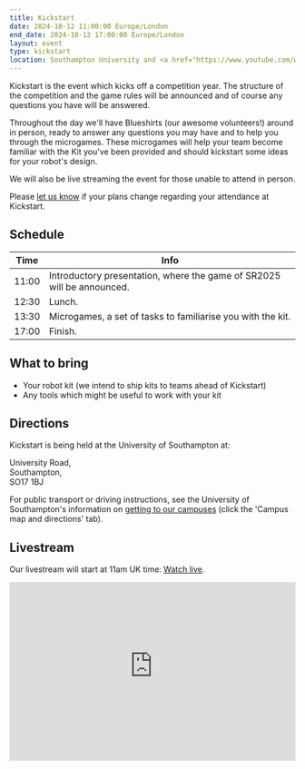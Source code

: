 ```yaml
---
title: Kickstart
date: 2024-10-12 11:00:00 Europe/London
end_date: 2024-10-12 17:00:00 Europe/London
layout: event
type: kickstart
location: Southampton University and <a href="https://www.youtube.com/watch?v=waO2NASj1zs">Student Robotics' YouTube Channel</a>
---
```


Kickstart is the event which kicks off a competition year. The structure of the
competition and the game rules will be announced and of course any questions you
have will be answered.

Throughout the day we'll have Blueshirts (our awesome volunteers!) around in
person, ready to answer any questions you may have and to help you through the
microgames. These microgames will help your team become familiar with the Kit
you've been provided and should kickstart some ideas for your robot's design.

We will also be live streaming the event for those unable to attend in person.

Please [let us know][teams-contact] if your plans change regarding your
attendance at Kickstart.

## Schedule

| Time  | Info |
|-------|------|
| 11:00 | Introductory presentation, where the game of SR2025 will be announced. |
| 12:30 | Lunch. |
| 13:30 | Microgames, a set of tasks to familiarise you with the kit. |
| 17:00 | Finish. |

## What to bring

* Your robot kit (we intend to ship kits to teams ahead of Kickstart)
* Any tools which might be useful to work with your kit

## Directions

Kickstart is being held at the University of Southampton at:

<!-- Building 46,<br> -->
University Road,<br>
Southampton,<br>
SO17 1BJ

For public transport or driving instructions, see the University of
Southampton's information on [getting to our campuses][soton-campus-directions]
(click the 'Campus map and directions' tab).

## Livestream

Our livestream will start at <time datetime="2024-10-12T11:00:00+01:00" title="Sat, 12 Oct 2024 11:00:00 +0100">11am UK time</time>: [Watch live](https://www.youtube.com/watch?v=waO2NASj1zs).

<iframe
  title="Livestream of the Kickstart Event"
  width="100%"
  height="315"
  src="https://www.youtube-nocookie.com/embed/waO2NASj1zs"
  frameborder="0"
  allow="accelerometer; autoplay; encrypted-media; gyroscope; picture-in-picture"
  allowfullscreen></iframe>

[teams-contact]: mailto:teams@studentrobotics.org
[soton-campus-directions]: https://www.southampton.ac.uk/student-life/campuses/highfield
